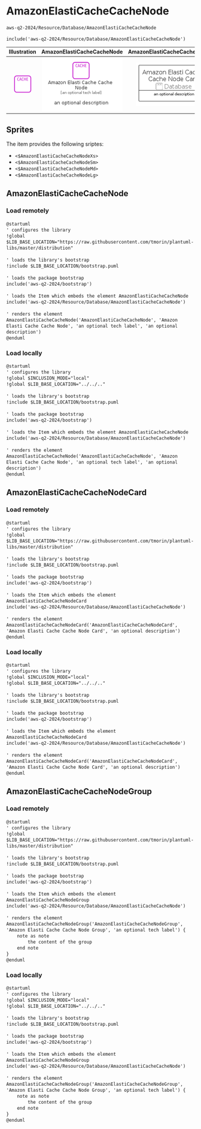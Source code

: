 # AmazonElastiCacheCacheNode


```text
aws-q2-2024/Resource/Database/AmazonElastiCacheCacheNode
```

```text
include('aws-q2-2024/Resource/Database/AmazonElastiCacheCacheNode')
```



| Illustration | AmazonElastiCacheCacheNode | AmazonElastiCacheCacheNodeCard | AmazonElastiCacheCacheNodeGroup |
| :---: | :---: | :---: | :---: |
| ![illustration for Illustration](../../../aws-q2-2024/Resource/Database/AmazonElastiCacheCacheNode.png) | ![illustration for AmazonElastiCacheCacheNode](../../../aws-q2-2024/Resource/Database/AmazonElastiCacheCacheNode.Local.png) | ![illustration for AmazonElastiCacheCacheNodeCard](../../../aws-q2-2024/Resource/Database/AmazonElastiCacheCacheNodeCard.Local.png) | ![illustration for AmazonElastiCacheCacheNodeGroup](../../../aws-q2-2024/Resource/Database/AmazonElastiCacheCacheNodeGroup.Local.png) |



## Sprites
The item provides the following sriptes:

- `<$AmazonElastiCacheCacheNodeXs>`
- `<$AmazonElastiCacheCacheNodeSm>`
- `<$AmazonElastiCacheCacheNodeMd>`
- `<$AmazonElastiCacheCacheNodeLg>`





## AmazonElastiCacheCacheNode

### Load remotely
```plantuml
@startuml
' configures the library
!global $LIB_BASE_LOCATION="https://raw.githubusercontent.com/tmorin/plantuml-libs/master/distribution"

' loads the library's bootstrap
!include $LIB_BASE_LOCATION/bootstrap.puml

' loads the package bootstrap
include('aws-q2-2024/bootstrap')

' loads the Item which embeds the element AmazonElastiCacheCacheNode
include('aws-q2-2024/Resource/Database/AmazonElastiCacheCacheNode')

' renders the element
AmazonElastiCacheCacheNode('AmazonElastiCacheCacheNode', 'Amazon Elasti Cache Cache Node', 'an optional tech label', 'an optional description')
@enduml
```

### Load locally
```plantuml
@startuml
' configures the library
!global $INCLUSION_MODE="local"
!global $LIB_BASE_LOCATION="../../.."

' loads the library's bootstrap
!include $LIB_BASE_LOCATION/bootstrap.puml

' loads the package bootstrap
include('aws-q2-2024/bootstrap')

' loads the Item which embeds the element AmazonElastiCacheCacheNode
include('aws-q2-2024/Resource/Database/AmazonElastiCacheCacheNode')

' renders the element
AmazonElastiCacheCacheNode('AmazonElastiCacheCacheNode', 'Amazon Elasti Cache Cache Node', 'an optional tech label', 'an optional description')
@enduml
```

## AmazonElastiCacheCacheNodeCard

### Load remotely
```plantuml
@startuml
' configures the library
!global $LIB_BASE_LOCATION="https://raw.githubusercontent.com/tmorin/plantuml-libs/master/distribution"

' loads the library's bootstrap
!include $LIB_BASE_LOCATION/bootstrap.puml

' loads the package bootstrap
include('aws-q2-2024/bootstrap')

' loads the Item which embeds the element AmazonElastiCacheCacheNodeCard
include('aws-q2-2024/Resource/Database/AmazonElastiCacheCacheNode')

' renders the element
AmazonElastiCacheCacheNodeCard('AmazonElastiCacheCacheNodeCard', 'Amazon Elasti Cache Cache Node Card', 'an optional description')
@enduml
```

### Load locally
```plantuml
@startuml
' configures the library
!global $INCLUSION_MODE="local"
!global $LIB_BASE_LOCATION="../../.."

' loads the library's bootstrap
!include $LIB_BASE_LOCATION/bootstrap.puml

' loads the package bootstrap
include('aws-q2-2024/bootstrap')

' loads the Item which embeds the element AmazonElastiCacheCacheNodeCard
include('aws-q2-2024/Resource/Database/AmazonElastiCacheCacheNode')

' renders the element
AmazonElastiCacheCacheNodeCard('AmazonElastiCacheCacheNodeCard', 'Amazon Elasti Cache Cache Node Card', 'an optional description')
@enduml
```

## AmazonElastiCacheCacheNodeGroup

### Load remotely
```plantuml
@startuml
' configures the library
!global $LIB_BASE_LOCATION="https://raw.githubusercontent.com/tmorin/plantuml-libs/master/distribution"

' loads the library's bootstrap
!include $LIB_BASE_LOCATION/bootstrap.puml

' loads the package bootstrap
include('aws-q2-2024/bootstrap')

' loads the Item which embeds the element AmazonElastiCacheCacheNodeGroup
include('aws-q2-2024/Resource/Database/AmazonElastiCacheCacheNode')

' renders the element
AmazonElastiCacheCacheNodeGroup('AmazonElastiCacheCacheNodeGroup', 'Amazon Elasti Cache Cache Node Group', 'an optional tech label') {
    note as note
        the content of the group
    end note
}
@enduml
```

### Load locally
```plantuml
@startuml
' configures the library
!global $INCLUSION_MODE="local"
!global $LIB_BASE_LOCATION="../../.."

' loads the library's bootstrap
!include $LIB_BASE_LOCATION/bootstrap.puml

' loads the package bootstrap
include('aws-q2-2024/bootstrap')

' loads the Item which embeds the element AmazonElastiCacheCacheNodeGroup
include('aws-q2-2024/Resource/Database/AmazonElastiCacheCacheNode')

' renders the element
AmazonElastiCacheCacheNodeGroup('AmazonElastiCacheCacheNodeGroup', 'Amazon Elasti Cache Cache Node Group', 'an optional tech label') {
    note as note
        the content of the group
    end note
}
@enduml
```

